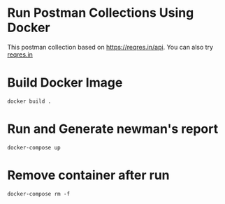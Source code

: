 # Run Postman Collections Using Docker

This postman collection based on https://reqres.in/api.
You can also try [reqres.in](https://reqres.in/api)


# Build Docker Image

```
docker build .
```
# Run and Generate newman's report

```
docker-compose up
```
# Remove container after run

```
docker-compose rm -f
```
